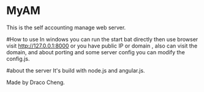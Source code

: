 # MyAM

This is the self accounting manage web server.

#How to use
In windows you can run the start bat directly then use browser visit http://127.0.0.1:8000 or you have public IP or domain , also can visit the domain, and about porting and some server config you can modify the config.js.

#about the server
It's build with node.js and angular.js.

Made by Draco Cheng.





